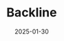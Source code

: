 ---  
layout: startup_page  
title: "Backline"  
id: "backline.ai"  
permalink: "/backlinebackline.ai01302025/"  
website: "https://backline.ai/"  
funding_round: "Seed"  
funding_amount: "$9M"  
investors: "StageOne Ventures, Evolution Equity Partners, Gradient"  
about: "Backline is an autonomous security remediation platform that uses AI agents to automatically fix security vulnerabilities and misconfigurations at scale. It helps enterprises address their overwhelming security backlogs by safely implementing verified code and configuration changes, working alongside existing security and engineering teams. This improves remediation velocity and reduces the burden on engineering teams."  
markets: "Cybersecurity, AI, Cloud Security"  
hq: "Englewood, New Jersey, United States"  
founded_year: "2024"  
linkedin: "https://www.linkedin.com/company/backline-ai-inc"  
twitter: ""  
instagram: ""  
facebook: ""  
crunchbase: "https://www.crunchbase.com/organization/backline-ai"  
pitchbook: "https://pitchbook.com/profiles/company/58818-61"  

date_display: "30-Jan-2025"  
date: "2025-01-30"

# SEO Optimization  
meta_title: "Backline - Seed Funding ($9M)"  
meta_description: "Backline, Backline is an autonomous security remediation platform that uses AI agents to automatically fix security vulnerabilities and misconfigurations at sca..."  
meta_keywords: "Backline, Cybersecurity, AI, Cloud Security, Seed funding"  
canonical_url: "https://startup.projectstartups.com/backlinebackline.ai01302025/"  
---